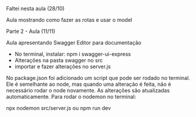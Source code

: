 Faltei nesta aula (28/10)

Aula mostrando como fazer as rotas e usar o model

Parte 2 - Aula (11/11)

Aula apresentando Swagger Editor para documentação
- No terminal, instalar: npm i swagger-ui-express
- Alterações na pasta swagger no src
- importar e fazer alterações no server.js

No package.json foi adicionado um script que pode ser rodado no terminal. Ele é semelhante ao node, mas quando uma alteração é feita, não é necessário rodar o node novamente. As alterações são atualizadas automaticamente. Para rodar o nodemon no terminal:

npx nodemon src/server.js
ou
npm run dev